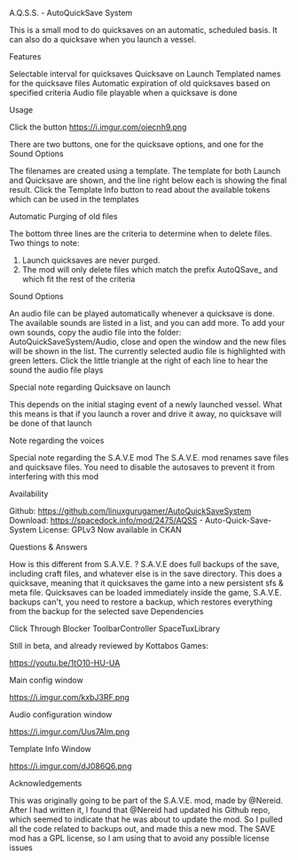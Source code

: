 A.Q.S.S. - AutoQuickSave System

This is a small mod to do quicksaves on an automatic, scheduled basis.  It can also do a quicksave when you launch a vessel.

Features

Selectable interval for quicksaves
Quicksave on Launch
Templated names for the quicksave files
Automatic expiration of old quicksaves based on specified criteria
Audio file playable when a quicksave is done

Usage

Click the button https://i.imgur.com/oiecnh9.png

There are two buttons, one for the quicksave options, and one for the Sound Options

The filenames are created using a template.  The template for both Launch and Quicksave are shown, and the line right below each is showing the final result.  Click the Template Info button to read about the available tokens which can be used in the templates

Automatic Purging of old files

The bottom three lines are the criteria to determine when to delete files.  Two things to note:

1. Launch quicksaves are never purged.
2. The mod will only delete files which match the prefix AutoQSave_ and which fit the rest of the criteria


Sound Options

An audio file can be played automatically whenever a quicksave is done.  The available sounds are listed in a list, and you can add more.  To add your own sounds, copy the audio file into the folder:  AutoQuickSaveSystem/Audio, close and open the window and the new files will be shown in the list.
The currently selected audio file is highlighted with green letters.  Click the little triangle at the right of each line to hear the sound the audio file plays


Special note regarding Quicksave on launch

This depends on the initial staging event of a newly launched vessel.  What this means is that if you launch a rover and drive it away, no quicksave will be done of that launch

Note regarding the voices


Special note regarding the S.A.V.E mod
The S.A.V.E. mod renames save files and quicksave files.  You need to disable the autosaves to prevent it from interfering with this mod

Availability

Github: https://github.com/linuxgurugamer/AutoQuickSaveSystem
Download: https://spacedock.info/mod/2475/AQSS - Auto-Quick-Save-System
License: GPLv3
Now available in CKAN

Questions & Answers

How is this different from S.A.V.E.  ?
S.A.V.E does full backups of the save, including craft files, and whatever else is in the save directory.  This does a quicksave, meaning that it quicksaves the game into a new persistent sfs & meta file.  Quicksaves can be loaded immediately inside the game, S.A.V.E. backups can't, you need to restore a backup, which restores everything from the backup for the selected save
Dependencies

Click Through Blocker
ToolbarController
SpaceTuxLibrary
 

Still in beta, and already reviewed by Kottabos Games:

https://youtu.be/1tO10-HU-UA


Main config window

https://i.imgur.com/kxbJ3RF.png

 

Audio configuration window

https://i.imgur.com/Uus7Alm.png

 

Template Info Window

https://i.imgur.com/dJ086Q6.png


 

Acknowledgements

This was originally going to be part of the S.A.V.E. mod, made by @Nereid.  After I had written it, I found that @Nereid had updated his Github repo, which seemed to indicate that he was about to  update the mod.  So I pulled all the code related to backups out, and made this a new mod.  The SAVE mod has a GPL license, so I am using that to avoid any possible license issues